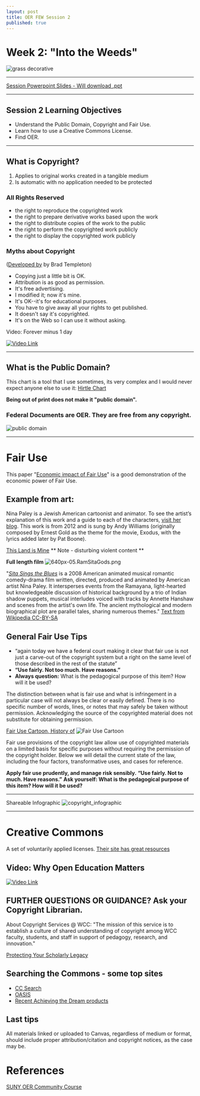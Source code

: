 ```yaml
---
layout: post
title: OER FEW Session 2
published: true
---
```


# Week 2:  "Into the Weeds"
![grass decorative]({{site.baseurl}}/Projects/grass-37282.svg)
___

[Session Powerpoint Slides - Will download .ppt](https://github.com/WhatLibrarian/WhatLibrarian.github.io/raw/master/Presentations/Session%202%20PPT.pptx) 
___

## Session 2 Learning Objectives
- Understand the Public Domain, Copyright and Fair Use.
- Learn how to use a Creative Commons License. 
- Find OER.
____
## What is Copyright?
1. Applies to original works created in a tangible medium
2. Is automatic with no application needed to be protected

### All Rights Reserved
- the right to reproduce the copyrighted work
- the right to prepare derivative works based upon the work
- the right to distribute copies of the work to the public
- the right to perform the copyrighted work publicly
- the right to display the copyrighted work publicly


### Myths about Copyright
([Developed by](http://www.templetons.com/brad/copymyths.html) by Brad Templeton)
- Copying just a little bit is OK.
- Attribution is as good as permission.
- It's free advertising.
- I modified it; now it's mine.
- It's OK--it's for educational purposes.
- You have to give away all your rights to get published.
- It doesn't say it's copyrighted.
- It's on the Web so I can use it without asking.


Video: Forever minus 1 day

[![Video Link](http://img.youtube.com/vi/tk862BbjWx4/0.jpg)](https://www.youtube.com/watch?v=tk862BbjWx4)

___
## What is the Public Domain?

This chart is a tool that I use sometimes, its very complex and I would never expect anyone else to use it: [Hirtle Chart](https://copyright.cornell.edu/publicdomain)  

**Being out of print does not make it "public domain".**

### Federal Documents are OER.  They are free from any copyright.

![public domain](https://law.duke.edu/images/cspd/thepublicdomain_2016new.png)
____

# Fair Use

This paper "[Economic impact of Fair Use](https://www.ccianet.org/wp-content/uploads/2017/06/Fair-Use-in-the-U.S.-Economy-2017.pdf)" is a good demonstration of the economic power of Fair Use.

## Example from art:
Nina Paley is a Jewish American cartoonist and animator. To see the artist’s explanation of this work and a guide to each of the characters, [visit her blog](http://blog.ninapaley.com/2012/10/01/this-land-is-mine/). This work is from 2012 and is sung by Andy Williams (originally composed by Ernest Gold as the theme for the movie, Exodus, with the lyrics added later by Pat Boone).

[This Land is Mine](https://player.vimeo.com/video/50531435)
** Note - disturbing violent content **

**Full length film**
![640px-05.RamSitaGods.png](https://commons.wikimedia.org/wiki/File:RavanaSitaPainting.jpg#/media/File:RavanaSitaPainting.jpg)

"[_Sita Sings the Blues_](https://www.youtube.com/watch?v=RzTg7YXuy34) is a 2008 American animated musical romantic comedy-drama film written, directed, produced and animated by American artist Nina Paley. It intersperses events from the Ramayana, light-hearted but knowledgeable discussion of historical background by a trio of Indian shadow puppets, musical interludes voiced with tracks by Annette Hanshaw and scenes from the artist's own life. The ancient mythological and modern biographical plot are parallel tales, sharing numerous themes." [Text from Wikipedia CC-BY-SA](https://en.wikipedia.org/wiki/Sita_Sings_the_Blues)

## General Fair Use Tips

- “again today we have a federal court making it clear that fair use is not just a carve-out of the copyright system but a right on the same level of those described in the rest of the statute”
- **“Use fairly. Not too much. Have reasons.”**
- **Always question:** What is the pedagogical purpose of this item? How will it be used?

The distinction between what is fair use and what is infringement in a particular case will not always be clear or easily defined. There is no specific number of words, lines, or notes that may safely be taken without permission. Acknowledging the source of the copyrighted material does not substitute for obtaining permission.

[Fair Use Cartoon, History of](http://www.jrocheworkshop.com/2184125-the-origin-of-u-s-fair-use)
![Fair Use Cartoon]({{site.baseurl}}/Projects/fairuseorigian.PNG)

Fair use provisions of the copyright law allow use of copyrighted materials on a limited basis for specific purposes without requiring the permission of the copyright holder. Below we will detail the current state of the law, including the four factors, transformative uses, and cases for reference.

**Apply fair use prudently, and manage risk sensibly.**
**“Use fairly. Not to much. Have reasons.”**
**Ask yourself: What is the pedagogical purpose of this item? How will it be used?**

___
Shareable Infographic
![copyright_infographic]({{site.baseurl}}/images/infographic_copyright.png)
____
# Creative Commons

A set of voluntarily applied licenses.  [Their site has great resources](https://creativecommons.org/)

## Video: Why Open Education Matters
[![Video Link](http://img.youtube.com/vi/gJWbVt2Nc-I/0.jpg)](https://www.youtube.com/watch?v=gJWbVt2Nc-I)

## FURTHER QUESTIONS OR GUIDANCE? Ask your Copyright Librarian.

About Copyright Services @ WCC: "The mission of this service is to establish a culture of shared understanding of copyright among WCC faculty, students, and staff in support of pedagogy, research, and innovation."

[Protecting Your Scholarly Legacy](https://copyright.columbia.edu/faculty/managing-faculty-copyright.html)


## Searching the Commons - some top sites

* [CC Search](https://ccsearch.creativecommons.org)
* [OASIS](https://oasis.geneseo.edu/)
* [Recent Achieving the Dream products](https://courses.lumenlearning.com/catalog/achievingthedream)

## Last tips
All materials linked or uploaded to Canvas, regardless of medium or format, should include proper attribution/citation and copyright notices, as the case may be.

# References
[SUNY OER Community Course](http://commons.suny.edu/sunyoercommunitycourse/identifying-finding-adopting-oer/reviewing-types-of-oer/)

